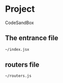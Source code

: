 # Project

CodeSandBox

## The entrance file

```markdown
~/index.jsx
```

## routers file

```markdown
~/routers.js
```
